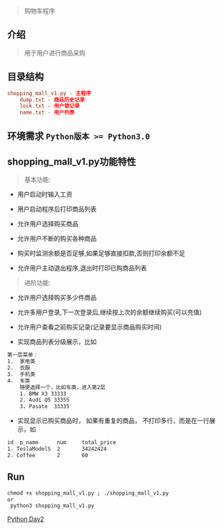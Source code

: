 > 购物车程序

## 介绍

> 用于用户进行商品采购

## 目录结构


```conf
shopping_mall_v1.py - 主程序    
    dump.txt - 商品历史记录    
    lock.txt - 用户锁记录    
    name.txt - 用户列表
```

## 环境需求 `Python版本 >= Python3.0`

## shopping_mall_v1.py功能特性

> 基本功能:    

* 用户启动时输入工资    

* 用户启动程序后打印商品列表    

* 允许用户选择购买商品    

* 允许用户不断的购买各种商品    

* 购买时监测余额是否足够,如果足够直接扣款,否则打印余额不足    

* 允许用户主动退出程序,退出时打印已购商品列表    

> 进阶功能:    

* 允许用户选择购买多少件商品    

* 允许多用户登录,下一次登录后,继续按上次的余额继续购买(可以充值)    

* 允许用户查看之前购买记录(记录要显示商品购买时间)    

* 实现商品列表分级展示，比如    

```txt
第一层菜单： 	
1.	家电类 	
2.	衣服 	
3.	手机类 	
4.	车类 	
    随便选择一个，比如车类，进入第2层 		
    1. BMW X3 33333 		
    2. Audi Q5 33355 		
    3. Pasate  33335
```

* 实现显示已购买商品时， 如果有重复的商品， 不打印多行，而是在一行展示，如

```txt
id	p_name		num		total_price 		
1. TeslaModelS  2 		34242424 		
2. Coffee		2 		60 
```

## Run


```txt
chmod +x shopping_mall_v1.py ; ./shopping_mall_v1.py     
or    
 python3 shopping_mall_v1.py
```

[Python Day2](<http://www.smartczm.com/python_day2.html>)